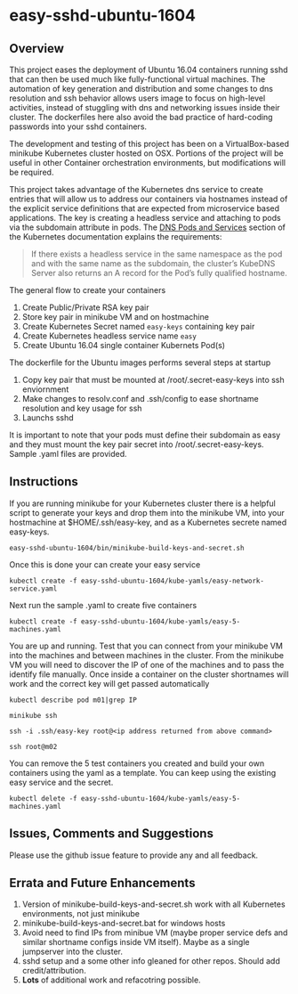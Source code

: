 # easy-sshd-ubuntu-1604

## Overview

This project eases the deployment of Ubuntu 16.04 containers running sshd that can then be used much like fully-functional virtual machines.  The automation of key generation and distribution and some changes to dns resolution and ssh behavior allows users image to focus on high-level activities, instead of stuggling with dns and networking issues inside their cluster.  The dockerfiles here also avoid the bad practice of hard-coding passwords into your sshd containers.

The development and testing of this project has been on a VirtualBox-based minikube Kubernetes cluster hosted on OSX. Portions of the project will be useful in other Container orchestration environments, but modifications will be required.

This project takes advantage of the Kubernetes dns service to create entries that will allow us to address our containers via hostnames instead of the explicit service definitions that are expected from microservice based applications.  The key is creating a headless service and attaching to pods via the subdomain attribute in pods. The [DNS Pods and Services](https://kubernetes.io/docs/concepts/services-networking/dns-pod-service/) section of the Kubernetes documentation explains the requirements:

>If there exists a headless service in the same namespace as the pod and with the same name as the subdomain, the cluster’s KubeDNS Server also returns an A record for the Pod’s fully qualified hostname.

The general flow to create your containers

1. Create Public/Private RSA key pair
2. Store key pair in minikube VM and on hostmachine
3. Create Kubernetes Secret named `easy-keys` containing key pair
4. Create Kubernetes headless service name `easy`
5. Create Ubuntu 16.04 single container Kubernets Pod(s)

The dockerfile for the Ubuntu images performs several steps at startup

1. Copy key pair that must be mounted at /root/.secret-easy-keys into ssh enviornment
2. Make changes to resolv.conf and .ssh/config to ease shortname resolution and key usage for ssh
3. Launchs sshd

It is important to note that your pods must define their subdomain as easy and they must mount the key pair secret into /root/.secret-easy-keys.  Sample .yaml files are provided.


## Instructions

If you are running minikube for your Kubernetes cluster there is a helpful script to generate your keys and drop them into the minikube VM, into your hostmachine at $HOME/.ssh/easy-key, and as a Kubernetes secrete named easy-keys.

`easy-sshd-ubuntu-1604/bin/minikube-build-keys-and-secret.sh`

Once this is done your can create your easy service

`kubectl create -f easy-sshd-ubuntu-1604/kube-yamls/easy-network-service.yaml`

Next run the sample .yaml to create five containers

`kubectl create -f easy-sshd-ubuntu-1604/kube-yamls/easy-5-machines.yaml`

You are up and running.  Test that you can connect from your minikube VM into the machines and between machines in the cluster.  From the minikube VM you will need to discover the IP of one of the machines and to pass the identify file manually.  Once inside a container on the cluster shortnames will work and the correct key will get passed automatically

`kubectl describe pod m01|grep IP`

`minikube ssh`

`ssh -i .ssh/easy-key root@<ip address returned from above command>`

`ssh root@m02`

You can remove the 5 test containers you created and build your own containers using the yaml as a template.  You can keep using the existing easy service and the secret.

`kubectl delete -f easy-sshd-ubuntu-1604/kube-yamls/easy-5-machines.yaml`

## Issues, Comments and Suggestions

Please use the github issue feature to provide any and all feedback.

## Errata and Future Enhancements

1. Version of minikube-build-keys-and-secret.sh work with all Kubernetes environments, not just minikube
2. minikube-build-keys-and-secret.bat for windows hosts
3. Avoid need to find IPs from minibue VM (maybe proper service defs and similar shortname configs inside VM itself). Maybe as a single jumpserver into the cluster.
4. sshd setup and a some other info gleaned for other repos.  Should add credit/attribution.
5. **Lots** of additional work and refacotring possible.


